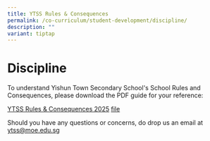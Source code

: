 ```yaml
---
title: YTSS Rules & Consequences
permalink: /co-curriculum/student-development/discipline/
description: ""
variant: tiptap
---
```

<h1><strong>Discipline</strong></h1>
<p>To understand Yishun Town Secondary School's School Rules and Consequences,
please download the PDF guide for your reference:</p>
<p><a href="/files/YTSS_Rules_and_Consequences_2025_1_Jan.pdf" rel="noopener nofollow" target="_blank">YTSS Rules &amp; Consequences 2025</a>
<a href="/files/YTSS_Rules_and_Consequences_2025_ver_23May2025.pdf" rel="noopener nofollow" target="_blank">file</a>
</p>
<p>Should you have any questions or concerns, do drop us an email at <a href="ytss@moe.edu.sg" rel="noopener noreferrer nofollow" target="_blank">ytss@moe.edu.sg</a>
</p>